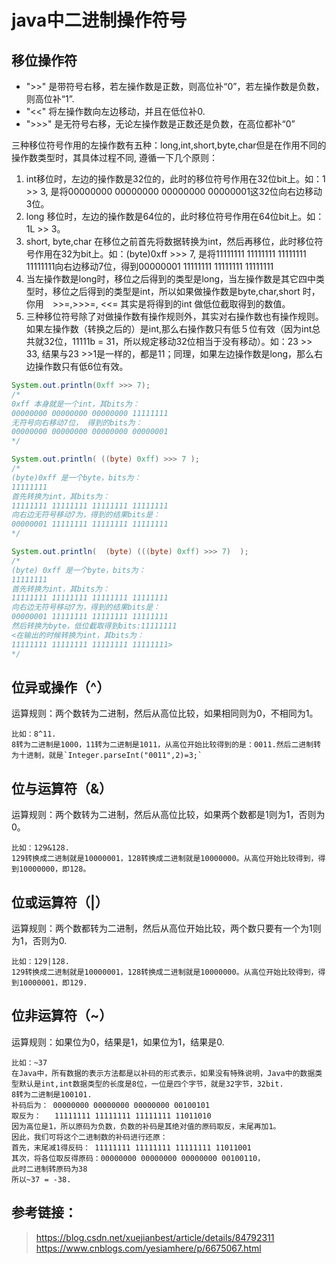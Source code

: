 # java中二进制操作符号

## 移位操作符
* ">>" 是带符号右移，若左操作数是正数，则高位补“0”，若左操作数是负数，则高位补“1”.
* "<<" 将左操作数向左边移动，并且在低位补0.
* ">>>" 是无符号右移，无论左操作数是正数还是负数，在高位都补“0”

三种移位符号作用的左操作数有五种：long,int,short,byte,char但是在作用不同的操作数类型时，其具体过程不同, 遵循一下几个原则：
1. int移位时，左边的操作数是32位的，此时的移位符号作用在32位bit上。如：1 >> 3, 是将00000000 00000000 00000000 00000001这32位向右边移动3位。
2. long 移位时，左边的操作数是64位的，此时移位符号作用在64位bit上。如：1L >> 3。
3. short, byte,char 在移位之前首先将数据转换为int，然后再移位，此时移位符号作用在32为bit上。如：(byte)0xff >>> 7, 是将11111111 11111111 11111111 11111111向右边移动7位，得到00000001 11111111 11111111 11111111
4. 当左操作数是long时，移位之后得到的类型是long，当左操作数是其它四中类型时，移位之后得到的类型是int，所以如果做操作数是byte,char,short 时，你用　>>=,>>>=, <<= 其实是将得到的int 做低位截取得到的数值。
5. 三种移位符号除了对做操作数有操作规则外，其实对右操作数也有操作规则。如果左操作数（转换之后的）是int,那么右操作数只有低５位有效（因为int总共就32位，11111b = 31，所以规定移动32位相当于没有移动）。如：23 >> 33, 结果与23 >>1是一样的，都是11；同理，如果左边操作数是long，那么右边操作数只有低6位有效。

```java
System.out.println(0xff >>> 7);
/*
0xff 本身就是一个int，其bits为：
00000000 00000000 00000000 11111111
无符号向右移动7位， 得到的bits为：
00000000 00000000 00000000 00000001
*/

System.out.println( ((byte) 0xff) >>> 7 );
/*
(byte)0xff 是一个byte，bits为：
11111111
首先转换为int，其bits为：
11111111 11111111 11111111 11111111
向右边无符号移动7为，得到的结果bits是：
00000001 11111111 11111111 11111111
*/

System.out.println(  (byte) (((byte) 0xff) >>> 7)  );
/*
(byte) 0xff 是一个byte，bits为：
11111111
首先转换为int，其bits为：
11111111 11111111 11111111 11111111
向右边无符号移动7为，得到的结果bits是：
00000001 11111111 11111111 11111111
然后转换为byte，低位截取得到bits:11111111
<在输出的时候转换为int，其bits为：
11111111 11111111 11111111 11111111>
*/

```

## 位异或操作（^）
运算规则：两个数转为二进制，然后从高位比较，如果相同则为0，不相同为1。
```
比如：8^11.
8转为二进制是1000，11转为二进制是1011，从高位开始比较得到的是：0011.然后二进制转为十进制，就是`Integer.parseInt("0011",2)=3;`
```
## 位与运算符（&）
运算规则：两个数转为二进制，然后从高位比较，如果两个数都是1则为1，否则为0。
```
比如：129&128.
129转换成二进制就是10000001，128转换成二进制就是10000000。从高位开始比较得到，得到10000000，即128。
```
## 位或运算符（|）
运算规则：两个数都转为二进制，然后从高位开始比较，两个数只要有一个为1则为1，否则为0.
```
比如：129|128.
129转换成二进制就是10000001，128转换成二进制就是10000000。从高位开始比较得到，得到10000001，即129.
```
## 位非运算符（~）
运算规则：如果位为0，结果是1，如果位为1，结果是0.
```
比如：~37
在Java中，所有数据的表示方法都是以补码的形式表示，如果没有特殊说明，Java中的数据类型默认是int,int数据类型的长度是8位，一位是四个字节，就是32字节，32bit.
8转为二进制是100101.
补码后为： 00000000 00000000 00000000 00100101
取反为：   11111111 11111111 11111111 11011010
因为高位是1，所以原码为负数，负数的补码是其绝对值的原码取反，末尾再加1。
因此，我们可将这个二进制数的补码进行还原：
首先，末尾减1得反码： 11111111 11111111 11111111 11011001
其次，将各位取反得原码：00000000 00000000 00000000 00100110，
此时二进制转原码为38
所以~37 = -38.
```


## 参考链接：
> https://blog.csdn.net/xuejianbest/article/details/84792311
> https://www.cnblogs.com/yesiamhere/p/6675067.html
